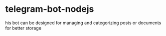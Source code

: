 # telegram-bot-nodejs
his bot can be designed for managing and categorizing posts or documents for better storage
